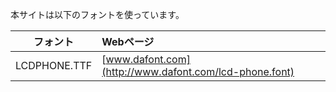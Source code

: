 本サイトは以下のフォントを使っています。

|フォント|Webページ|
|:--:|:--|
|LCDPHONE.TTF|[www.dafont.com](http://www.dafont.com/lcd-phone.font)|